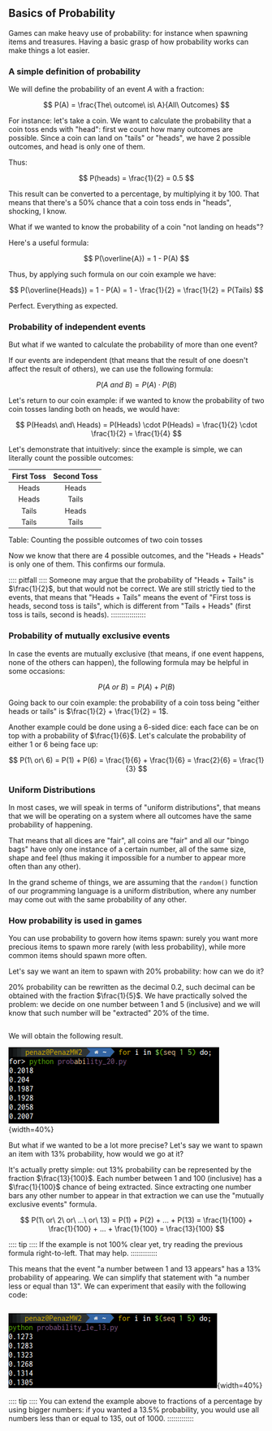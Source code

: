 Basics of Probability
---------------------

Games can make heavy use of probability: for instance when spawning items and treasures. Having a basic grasp of how probability works can make things a lot easier.

### A simple definition of probability

We will define the probability of an event $A$ with a fraction:

$$
P(A) = \frac{The\ outcome\ is\ A}{All\ Outcomes}
$$

For instance: let's take a coin. We want to calculate the probability that a coin toss ends with "head": first we count how many outcomes are possible. Since a coin can land on "tails" or "heads", we have 2 possible outcomes, and head is only one of them.

Thus:

$$
P(heads) = \frac{1}{2} = 0.5
$$

This result can be converted to a percentage, by multiplying it by 100. That means that there's a 50\% chance that a coin toss ends in "heads", shocking, I know.

What if we wanted to know the probability of a coin "not landing on heads"?

Here's a useful formula:

$$
P(\overline{A}) = 1 - P(A)
$$

Thus, by applying such formula on our coin example we have:

$$
P(\overline{Heads}) = 1 - P(A) = 1 - \frac{1}{2} = \frac{1}{2} = P(Tails)
$$

Perfect. Everything as expected.

### Probability of independent events

But what if we wanted to calculate the probability of more than one event?

If our events are independent (that means that the result of one doesn't affect the result of others), we can use the following formula:

$$
P(A\ and\ B) = P(A) \cdot P(B)
$$

Let's return to our coin example: if we wanted to know the probability of two coin tosses landing both on heads, we would have:

$$
P(Heads\ and\ Heads) = P(Heads) \cdot P(Heads) = \frac{1}{2} \cdot \frac{1}{2} = \frac{1}{4}
$$

Let's demonstrate that intuitively: since the example is simple, we can literally count the possible outcomes:

| First Toss | Second Toss |
| :--------: | :---------: |
| Heads      | Heads       |
| Heads      | Tails       |
| Tails      | Heads       |
| Tails      | Tails       |

Table: Counting the possible outcomes of two coin tosses

Now we know that there are 4 possible outcomes, and the "Heads + Heads" is only one of them. This confirms our formula.

:::: pitfall ::::
Someone may argue that the probability of "Heads + Tails" is $\frac{1}{2}$, but that would not be correct. We are still strictly tied to the events, that means that "Heads + Tails" means the event of "First toss is heads, second toss is tails", which is different from "Tails + Heads" (first toss is tails, second is heads).
:::::::::::::::::

### Probability of mutually exclusive events

In case the events are mutually exclusive (that means, if one event happens, none of the others can happen), the following formula may be helpful in some occasions:

$$
P(A\ or\ B) = P(A) + P(B)
$$

Going back to our coin example: the probability of a coin toss being "either heads or tails" is $\frac{1}{2} + \frac{1}{2} = 1$.

Another example could be done using a 6-sided dice: each face can be on top with a probability of $\frac{1}{6}$. Let's calculate the probability of either 1 or 6 being face up:

$$
P(1\ or\ 6) = P(1) + P(6) = \frac{1}{6} + \frac{1}{6} = \frac{2}{6} = \frac{1}{3}
$$

### Uniform Distributions

In most cases, we will speak in terms of "uniform distributions", that means that we will be operating on a system where all outcomes have the same probability of happening.

That means that all dices are "fair", all coins are "fair" and all our "bingo bags" have only one instance of a certain number, all of the same size, shape and feel (thus making it impossible for a number to appear more often than any other).

In the grand scheme of things, we are assuming that the `random()` function of our programming language is a uniform distribution, where any number may come out with the same probability of any other.

### How probability is used in games

You can use probability to govern how items spawn: surely you want more precious items to spawn more rarely (with less probability), while more common items should spawn more often.

Let's say we want an item to spawn with 20\% probability: how can we do it?

20\% probability can be rewritten as the decimal $0.2$, such decimal can be obtained with the fraction $\frac{1}{5}$. We have practically solved the problem: we decide on one number between 1 and 5 (inclusive) and we will know that such number will be "extracted" 20\% of the time.

```{src=maths/probability_20 caption="1 (out of 5) will be extracted with about 20% probability"}
```

We will obtain the following result.

![Running the probability_20 example shows the probability floating around 20\%](./images/maths/probability_20.png){width=40%}

But what if we wanted to be a lot more precise? Let's say we want to spawn an item with 13\% probability, how would we go at it?

It's actually pretty simple: out 13\% probability can be represented by the fraction $\frac{13}{100}$. Each number between 1 and 100 (inclusive) has a $\frac{1}{100}$ chance of being extracted. Since extracting one number bars any other number to appear in that extraction we can use the "mutually exclusive events" formula.

$$
P(1\ or\ 2\ or\ ...\ or\ 13) = P(1) + P(2) + ... + P(13) = \frac{1}{100} + \frac{1}{100} + ... + \frac{1}{100} = \frac{13}{100}
$$

:::: tip ::::
If the example is not 100% clear yet, try reading the previous formula right-to-left. That may help.
:::::::::::::

This means that the event "a number between 1 and 13 appears" has a 13\% probability of appearing. We can simplify that statement with "a number less or equal than 13". We can experiment that easily with the following code:

```{src=maths/probability_le_13 caption="A number less or equal than 13 (out of 100) has 13% probability of appearing"}
```

![Running the probability_le_13 example shows the probability floating around 13\%](./images/maths/probability_le_13.png){width=40%}

:::: tip ::::
You can extend the example above to fractions of a percentage by using bigger numbers: if you wanted a 13.5% probability, you would use all numbers less than or equal to 135, out of 1000.
:::::::::::::
